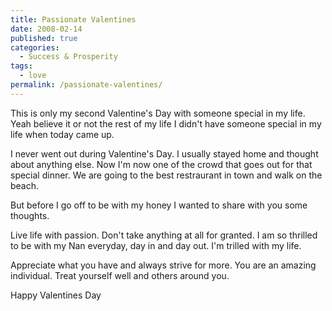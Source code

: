 ```yaml
---
title: Passionate Valentines
date: 2008-02-14
published: true
categories:
  - Success & Prosperity
tags:
  - love
permalink: /passionate-valentines/
---
```

This is only my second Valentine's Day with someone special in my life.  Yeah believe it or not the rest of my life I didn't have someone special in my life when today came up.

I never went out during Valentine's Day.  I usually stayed home and thought about anything else.   Now I'm now one of the crowd that goes out for that special dinner.  We are going to the best restraurant in town and walk on the beach.

But before I go off to be with my honey I wanted to share with you some thoughts.

Live life with passion.  Don't take anything at all for granted.  I am so thrilled to be with my Nan everyday, day in and day out.  I'm trilled with my life.

Appreciate what you have and always strive for more.  You are an amazing individual.  Treat yourself well and others around you.

Happy Valentines Day